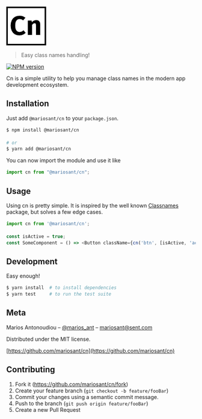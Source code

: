 ![Cn](cn.png)

> Easy class names handling!

[![NPM version](https://img.shields.io/npm/v/@mariosant/cn.svg)](https://www.npmjs.com/package/@mariosant/cn)

Cn is a simple utility to help you manage class names in the modern app development ecosystem.

## Installation

Just add `@mariosant/cn` to your `package.json`.

```bash
$ npm install @mariosant/cn

# or
$ yarn add @mariosant/cn
```

You can now import the module and use it like

```javascript
import cn from "@mariosant/cn";
```

## Usage

Using cn is pretty simple. It is inspired by the well known [Classnames](https://github.com/JedWatson/classnames) package, but solves a few edge cases.

```javascript
import cn from '@mariosant/cn';

const isActive = true;
const SomeComponent = () => <Button className={cn('btn', [isActive, 'active', 'inactive'])} .../>
```

## Development

Easy enough!

```bash
$ yarn install  # to install dependencies
$ yarn test     # to run the test suite
```

## Meta

Marios Antonoudiou – [@marios_ant](https://twitter.com/marios_ant) – mariosant@sent.com

Distributed under the MIT license.

[https://github.com/mariosant/cn](https://github.com/mariosant/cn)

## Contributing

1. Fork it (<https://github.com/mariosant/cn/fork>)
2. Create your feature branch (`git checkout -b feature/fooBar`)
3. Commit your changes using a semantic commit message.
4. Push to the branch (`git push origin feature/fooBar`)
5. Create a new Pull Request